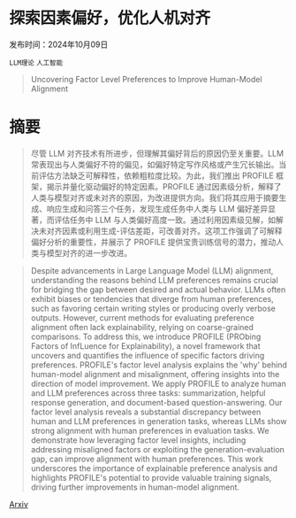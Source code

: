 # 探索因素偏好，优化人机对齐

发布时间：2024年10月09日

`LLM理论` `人工智能`

> Uncovering Factor Level Preferences to Improve Human-Model Alignment

# 摘要

> 尽管 LLM 对齐技术有所进步，但理解其偏好背后的原因仍至关重要。LLM 常表现出与人类偏好不符的偏见，如偏好特定写作风格或产生冗长输出。当前评估方法缺乏可解释性，依赖粗粒度比较。为此，我们推出 PROFILE 框架，揭示并量化驱动偏好的特定因素。PROFILE 通过因素级分析，解释了人类与模型对齐或未对齐的原因，为改进提供方向。我们将其应用于摘要生成、响应生成和问答三个任务，发现生成任务中人类与 LLM 偏好差异显著，而评估任务中 LLM 与人类偏好高度一致。通过利用因素级见解，如解决未对齐因素或利用生成-评估差距，可改善对齐。这项工作强调了可解释偏好分析的重要性，并展示了 PROFILE 提供宝贵训练信号的潜力，推动人类与模型对齐的进一步改进。

> Despite advancements in Large Language Model (LLM) alignment, understanding the reasons behind LLM preferences remains crucial for bridging the gap between desired and actual behavior. LLMs often exhibit biases or tendencies that diverge from human preferences, such as favoring certain writing styles or producing overly verbose outputs. However, current methods for evaluating preference alignment often lack explainability, relying on coarse-grained comparisons. To address this, we introduce PROFILE (PRObing Factors of InfLuence for Explainability), a novel framework that uncovers and quantifies the influence of specific factors driving preferences. PROFILE's factor level analysis explains the 'why' behind human-model alignment and misalignment, offering insights into the direction of model improvement. We apply PROFILE to analyze human and LLM preferences across three tasks: summarization, helpful response generation, and document-based question-answering. Our factor level analysis reveals a substantial discrepancy between human and LLM preferences in generation tasks, whereas LLMs show strong alignment with human preferences in evaluation tasks. We demonstrate how leveraging factor level insights, including addressing misaligned factors or exploiting the generation-evaluation gap, can improve alignment with human preferences. This work underscores the importance of explainable preference analysis and highlights PROFILE's potential to provide valuable training signals, driving further improvements in human-model alignment.

[Arxiv](https://arxiv.org/abs/2410.06965)